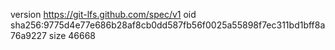version https://git-lfs.github.com/spec/v1
oid sha256:9775d4e77e686b28af8cb0dd587fb56f0025a55898f7ec311bd1bff8a76a9227
size 46668
